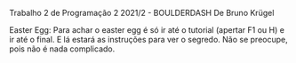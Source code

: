 Trabalho 2 de Programação 2 2021/2  -  BOULDERDASH
De Bruno Krügel

Easter Egg: Para achar o easter egg é só ir até o tutorial (apertar F1 ou H) e ir até o final. E lá estará as instruções para ver o segredo. Não se preocupe, pois não é nada complicado. 
